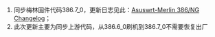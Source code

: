 1. 同步梅林固件代码386.7_0，更新日志见此：[Asuswrt-Merlin 386/NG Changelog](https://www.asuswrt-merlin.net/changelog)；
2. 此次更新主要为同步上游代码，从386.6_0刷机到386.7_0不需要恢复出厂